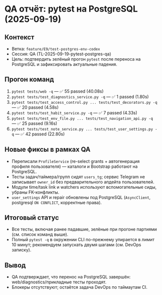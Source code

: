 # QA отчёт: pytest на PostgreSQL (2025-09-19)

## Контекст
- Ветка: `feature/E9/test-postgres-env-codex`
- Сессия: QA (TL-2025-09-19-pytest-postgres-qa)
- Цель: подтвердить зелёный прогон `pytest` после переноса на PostgreSQL и зафиксировать актуальные падения.

## Прогон команд
1. `pytest tests/web -q` — ✅ 55 passed (40.08s)
2. `pytest tests/test_diagnostics_service.py -q` — ✅ 1 passed (1.80s)
3. `pytest tests/test_access_control.py ... tests/test_decorators.py -q` — ✅ 20 passed (4.58s)
4. `pytest tests/test_habit_service.py -q` — ✅ 7 passed (4.33s)
5. `pytest tests/test_env_file.py ... tests/test_navigation_api.py -q` — ✅ 25 passed (9.16s)
6. `pytest tests/test_note_service.py ... tests/test_user_settings.py -q` — ✅ 42 passed (22.80s)

## Новые фиксы в рамках QA
- Переписали `ProfileService` (re-select grants + автогенерация профиля пользователя) — каталоги и Bootstrap работают на PostgreSQL.
- Тесты задач/таймера/групп сидят `users_tg`; сервис Telegram не записывает `owner_id` без предварительного апдейта пользователей.
- Модули time/task link и watchers используют вспомогательные сиды, убраны FK-конфликты.
- `user_settings` API и repair обновлены под PostgreSQL (`AsyncClient`, postgresql `ON CONFLICT`, корректные права).

## Итоговый статус
- Все тесты, включая ранее падавшие, зелёные при прогоне партиями (см. список команд выше).
- Полный `pytest -q` в окружении CLI по-прежнему упирается в лимит 10 минут; рекомендуем запускать двумя шагами (см. DevOps записку).

## Вывод
- QA подтверждает, что перенос на PostgreSQL завершён: web/diagnostics/прикладные тесты проходят.
- Блокеры отсутствуют; остаётся задача DevOps по таймаутам CI.
